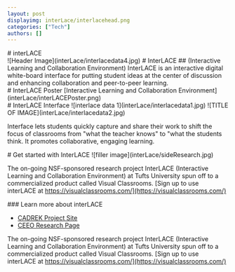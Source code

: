 ```yaml
---
layout: post
displayimg: interLace/interlacehead.png
categories: ["Tech"] 
authors: []
---
```

<!--SITE_TITLE creates a title for your webpage----------------->
<div class="site_title" markdown="1">
# interLACE
</div>

<!--IMAGE_TEXT_OVERLAY creates a image with a text box over it--------------------->
<div class="image_text_overlay" markdown="1">
![Header Image](interLace/interlacedata4.jpg)
# InterLACE
## (Interactive Learning and Collaboration Environment)
InterLACE is an interactive digital white-board interface for putting student ideas at the center of discussion and enhancing collaboration and peer-to-peer learning. 
</div>

<!--PDF creates a grid of pdfs--------------------->
<div class="pdf" markdown="1">
# InterLACE Poster
[Interactive Learning and Collaboration Environment](interLace/interLACEPoster.png)
<!-- insert as many links here as you want to dynamically create a grid of pdfs-->
</div>


<!--FREE WRITE lets you write any markdown you want (include images, lists, titles, code,etc)
               If something doesn't look how you expect on the page, try adding a linebreak after it--------------------->
<div class="free_write" markdown="1">
  # InterLACE Interface
  ![interlace data 1](interLace/interlacedata1.jpg)
  ![TITLE OF IMAGE](interLace/interlacedata2.jpg)
  
  Interface lets students quickly capture and share their work to shift the focus of classrooms from "what the teacher knows"
  to "what the students think. It promotes collaborative, engaging learning. 
</div>

<!--FREE WRITE lets you write any markdown you want (include images, lists, titles, code,etc)
               If something doesn't look how you expect on the page, try adding a linebreak after it--------------------->
<div class="free_write" markdown="1">
  # Get started with InterLACE
  ![filler image](interLace/sideResearch.jpg)
  
  The on-going NSF-sponsored research project InterLACE (Interactive Learning and Collaboration Environment) at Tufts University spun off to a commercialized product called Visual Classrooms. 
  [Sign up to use interLACE at https://visualclassrooms.com/](https://visualclassrooms.com/)
</div>

<!--FREE WRITE lets you write any markdown you want (include images, lists, titles, code,etc)
               If something doesn't look how you expect on the page, try adding a linebreak after it--------------------->
<div class="free_write" markdown="1">
  ### Learn more about interLACE
  
  - [CADREK Project Site](https://cadrek12.org/projects/interlace-interactive-learning-and-collaboration-environment)
  - [CEEO Research Page](http://ceeo.tufts.edu/research/projectsinterlace.htm)
  
  The on-going NSF-sponsored research project InterLACE (Interactive Learning and Collaboration Environment) at Tufts University spun off to a commercialized product called Visual Classrooms. 
  [Sign up to use interLACE at https://visualclassrooms.com/](https://visualclassrooms.com/)
</div>

